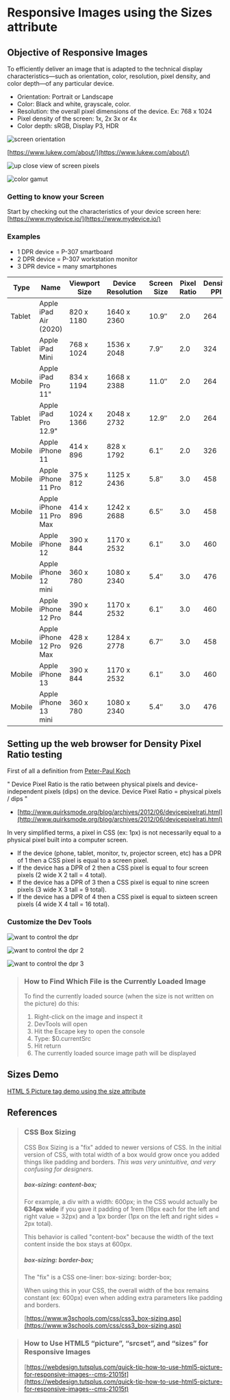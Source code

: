 # Responsive Images using the Sizes attribute

## Objective of Responsive Images

To efficiently deliver an image that is adapted to the technical display characteristics—such as orientation, color, resolution, pixel density, and color depth—of any particular device.

- Orientation: Portrait or Landscape
- Color: Black and white, grayscale, color.
- Resolution: the overall pixel dimensions of the device. Ex: 768 x 1024
- Pixel density of the screen: 1x, 2x 3x or 4x
- Color depth: sRGB, Display P3, HDR 

![screen orientation](./week-2b/img/lukw-orientation.png)

[https://www.lukew.com/about/](https://www.lukew.com/about/)
  
![up close view of screen pixels](./week-2b/img/pixels.jpg)

![color gamut](./week-2b/img/color-gamut.jpg)



### Getting to know your Screen

Start by checking out the characteristics of your device screen here: [https://www.mydevice.io/](https://www.mydevice.io/)

### Examples

- 1 DPR device = P-307 smartboard
- 2 DPR device = P-307 workstation monitor
- 3 DPR device = many smartphones

| Type          | Name          | Viewport Size | Device Resolution | Screen Size   | Pixel Ratio   | Density PPI    | CSS PPI |
| ------------- | ------------- | ------------- | ----------------- | ------------- | ------------- |  ------------- | ------- |
| Tablet | Apple iPad Air (2020) | 820 x 1180 | 1640 x 2360 | 10.9″ | 2.0 | 264 | 132 | 
| Tablet | Apple iPad Mini | 768 x 1024 | 1536 x 2048 | 7.9″ | 2.0 | 324 | 162 | 
| Mobile | Apple iPad Pro 11" | 834 x 1194 | 1668 x 2388 | 11.0″ | 2.0 | 264 | 132 | 
| Tablet | Apple iPad Pro 12.9" | 1024 x 1366 | 2048 x 2732 | 12.9″ | 2.0 | 264 | 132 | 
| Mobile | Apple iPhone 11 | 414 x 896 | 828 x 1792 | 6.1″ | 2.0 | 326 | 163 | 
| Mobile | Apple iPhone 11 Pro | 375 x 812 | 1125 x 2436 | 5.8″ | 3.0 | 458 | 153 | 
| Mobile | Apple iPhone 11 Pro Max | 414 x 896 | 1242 x 2688 | 6.5″ | 3.0 | 458 | 153 | 
| Mobile | Apple iPhone 12 | 390 x 844 | 1170 x 2532 | 6.1″ | 3.0 | 460 | 153 | 
| Mobile | Apple iPhone 12 mini | 360 x 780 | 1080 x 2340 | 5.4″ | 3.0 | 476 | 159 | 
| Mobile | Apple iPhone 12 Pro | 390 x 844 | 1170 x 2532 | 6.1″ | 3.0 | 460 | 153 | 
| Mobile | Apple iPhone 12 Pro Max | 428 x 926 | 1284 x 2778 | 6.7″ | 3.0 | 458 | 153 | 
| Mobile | Apple iPhone 13 | 390 x 844 | 1170 x 2532 | 6.1″ | 3.0 | 460 | 153 | 
| Mobile | Apple iPhone 13 mini | 360 x 780 | 1080 x 2340 | 5.4″ | 3.0 | 476 | 159 | 



## Setting up the web browser for Density Pixel Ratio testing

First of all a definition from [Peter-Paul Koch](http://www.quirksmode.org/about/)

" Device Pixel Ratio is the ratio between physical pixels and device-independent pixels (dips) on the device.
Device Pixel Ratio = physical pixels / dips "

- [http://www.quirksmode.org/blog/archives/2012/06/devicepixelrati.html](http://www.quirksmode.org/blog/archives/2012/06/devicepixelrati.html)

In very simplified terms, a pixel in CSS (ex: 1px) is not necessarily equal to a physical pixel built into a computer screen. 

- If the device (phone, tablet, monitor, tv, projector screen, etc) has a DPR of 1 then a CSS pixel is equal to a screen pixel.
- If the device has a DPR of 2 then a CSS pixel is equal to four screen pixels (2 wide X 2 tall = 4 total).
- If the device has a DPR of 3 then a CSS pixel is equal to nine screen pixels (3 wide X 3 tall = 9 total).
- If the device has a DPR of 4 then a CSS pixel is equal to sixteen screen pixels (4 wide X 4 tall = 16 total).

### Customize the Dev Tools

![want to control the dpr](./week-2b/img/want-to-control-dpr.png)

![want to control the dpr 2](./week-2b/img/want-to-control-dpr-2.png)

![want to control the dpr 3](./week-2b/img/want-to-control-dpr-3.png)

<blockquote>    

### How to Find Which File is the Currently Loaded Image 

To find the currently loaded source (when the size is not written on the picture) do this:

1. Right-click on the image and inspect it
2. DevTools will open
3. Hit the Escape key to open the console
4. Type: $0.currentSrc
5. Hit return
6. The currently loaded source image path will be displayed

</blockquote>

## Sizes Demo

[HTML 5 Picture tag demo using the size attribute](./week-2b/sizes-demo.html)

## References

<blockquote>

### CSS Box Sizing

CSS Box Sizing is a "fix" added to newer versions of CSS. In the initial version of CSS, with total width of a box would grow once you added things like padding and borders. *This was very unintuitive, and very confusing for designers.* 

##### box-sizing: content-box;

For example, a div with a width: 600px; in the CSS would actually be **634px wide** if you gave it padding of 1rem (16px each for the left and right value = 32px) and a 1px border (1px on the left and right sides = 2px total).

This behavior is called "content-box" because the width of the text content inside the box stays at 600px.

##### box-sizing: border-box;

The "fix" is a CSS one-liner: box-sizing: border-box;

When using this in your CSS, the overall width of the box remains constant (ex: 600px) even when adding extra parameters like padding and borders.


[https://www.w3schools.com/css/css3_box-sizing.asp](https://www.w3schools.com/css/css3_box-sizing.asp)

</blockquote>

<blockquote>

### How to Use HTML5 “picture”, “srcset”, and “sizes” for Responsive Images

[https://webdesign.tutsplus.com/quick-tip-how-to-use-html5-picture-for-responsive-images--cms-21015t](https://webdesign.tutsplus.com/quick-tip-how-to-use-html5-picture-for-responsive-images--cms-21015t)

</blockquote>

